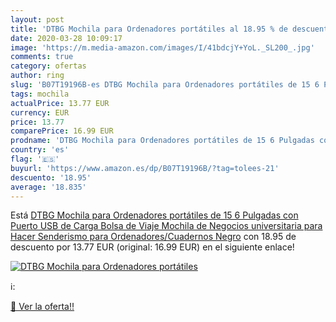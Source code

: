 ```yaml
---
layout: post
title: 'DTBG Mochila para Ordenadores portátiles al 18.95 % de descuento'
date: 2020-03-28 10:09:17
image: 'https://m.media-amazon.com/images/I/41bdcjY+YoL._SL200_.jpg'
comments: true
category: ofertas
author: ring
slug: 'B07T19196B-es DTBG Mochila para Ordenadores portátiles de 15 6 Pulgadas...'
tags: mochila
actualPrice: 13.77 EUR
currency: EUR
price: 13.77
comparePrice: 16.99 EUR
prodname: 'DTBG Mochila para Ordenadores portátiles de 15 6 Pulgadas con Puerto USB de Carga  Bolsa de Viaje Mochila de Negocios  universitaria  para Hacer Senderismo  para Ordenadores/Cuadernos Negro'
country: 'es'
flag: '🇪🇸'
buyurl: 'https://www.amazon.es/dp/B07T19196B/?tag=tolees-21'
descuento: '18.95'
average: '18.835'
---
```


Está [DTBG Mochila para Ordenadores portátiles de 15 6 Pulgadas con Puerto USB de Carga  Bolsa de Viaje Mochila de Negocios  universitaria  para Hacer Senderismo  para Ordenadores/Cuadernos Negro](https://www.amazon.es/dp/B07T19196B/?tag=tolees-21) con 18.95 de descuento por 13.77 EUR (original: 16.99 EUR) en el siguiente enlace!

[![DTBG Mochila para Ordenadores portátiles](https://m.media-amazon.com/images/I/41bdcjY+YoL._SL200_.jpg)](https://www.amazon.es/dp/B07T19196B/?tag=tolees-21)

ℹ️:


[🛒 Ver la oferta!!](https://www.amazon.es/dp/B07T19196B/?tag=tolees-21)
